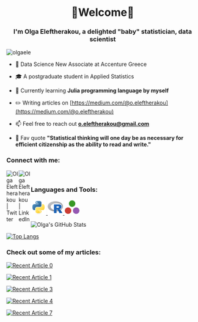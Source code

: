 <h1 align="center">🧁Welcome🧁</h1>
<h3 align="center">I'm Olga Eleftherakou, a delighted "baby" statistician, data scientist</h3>

<p align="left"> <img src="https://komarev.com/ghpvc/?username=olgaele&label=Profile%20views&color=ff69b4&style=flat" alt="olgaele" /> </p>

- 🍭 Data Science New Associate at Accenture Greece
- 🎓 A postgraduate student in Applied Statistics 
- 🌱 Currently learning **Julia programming language by myself**

- ✏️ Writing articles on [https://medium.com/@o.eleftherakou](https://medium.com/@o.eleftherakou)

- 📫 Feel free to reach out **o.eleftherakou@gmail.com**

- 🧠 Fav quote **"Statistical thinking will one day be as necessary for efficient citizenship as the ability to read and write."**

<h3 align="left">Connect with me:</h3>
<p align="left">

<a href="https://twitter.com/o_eleftherakou" target="_blank" rel="nofollow"><img align="left" alt="Olga Eleftherakou | Twitter" width="32px" src="https://camo.githubusercontent.com/395dda360ae28377b7c3247581a88b20573883519c2be833cb64fbb37dcbcc1a/68747470733a2f2f63646e2e6a7364656c6976722e6e65742f6e706d2f73696d706c652d69636f6e734076332f69636f6e732f747769747465722e737667" data-canonical-src="https://cdn.jsdelivr.net/npm/simple-icons@v3/icons/twitter.svg" style="max-width: 100%;"></a>
<a href="https://www.linkedin.com/in/olga-eleftherakou/" target="_blank" rel="nofollow"><img align="left" alt="Olga Eleftherakou | LinkedIn" width="32px" src="https://camo.githubusercontent.com/d659d2bac00c01b42bffbae84bdc121e828b8fecd5b4949ffa2575f5d9e4a371/68747470733a2f2f63646e2e6a7364656c6976722e6e65742f6e706d2f73696d706c652d69636f6e734076332f69636f6e732f6c696e6b6564696e2e737667" data-canonical-src="https://cdn.jsdelivr.net/npm/simple-icons@v3/icons/linkedin.svg" style="max-width: 100%;"></a>
</p><br/>

<h3 align="left">Languages and Tools:</h3>
<p align="left"> <a href="https://www.python.org" target="_blank" rel="noreferrer"> <img src="https://raw.githubusercontent.com/devicons/devicon/master/icons/python/python-original.svg" alt="python" width="40" height="40"/> </a>
<a href="https://www.r-project.org/" target="_blank" rel="noreferrer"> <img src="https://raw.githubusercontent.com/devicons/devicon/master/icons/r/r-original.svg" alt="python" width="40" height="40"/> </a>
<a href="https://julialang.org/" target="_blank" rel="noreferrer"> <img src="https://raw.githubusercontent.com/devicons/devicon/master/icons/julia/julia-original.svg" alt="python" width="40" height="40"/> </a> </p>

![Olga's GitHub Stats](https://github-readme-stats.vercel.app/api?username=olgaele&show_icons=true&theme=dracula)

[![Top Langs](https://github-readme-stats.vercel.app/api/top-langs/?username=olgaele&hide=jupyter%20notebook&layout=compact&theme=dracula)](https://github.com/anuraghazra/github-readme-stats)

<h3 align="left">Check out some of my articles:</h3>
<a target="_blank" href="https://github-readme-medium-recent-article.vercel.app/medium/@o.eleftherakou/0"><img src="https://github-readme-medium-recent-article.vercel.app/medium/@o.eleftherakou/0" alt="Recent Article 0">
 
<a target="_blank" href="https://github-readme-medium-recent-article.vercel.app/medium/@o.eleftherakou/1"><img src="https://github-readme-medium-recent-article.vercel.app/medium/@o.eleftherakou/1" alt="Recent Article 1">

<a target="_blank" href="https://github-readme-medium-recent-article.vercel.app/medium/@o.eleftherakou/3"><img src="https://github-readme-medium-recent-article.vercel.app/medium/@o.eleftherakou/3" alt="Recent Article 3">

<a target="_blank" href="https://github-readme-medium-recent-article.vercel.app/medium/@o.eleftherakou/4"><img src="https://github-readme-medium-recent-article.vercel.app/medium/@o.eleftherakou/4" alt="Recent Article 4">
 
<a target="_blank" href="https://github-readme-medium-recent-article.vercel.app/medium/@o.eleftherakou/7"><img src="https://github-readme-medium-recent-article.vercel.app/medium/@o.eleftherakou/7" alt="Recent Article 7">
